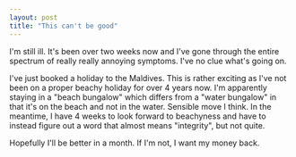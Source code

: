 ```yaml
---
layout: post
title: "This can't be good"
---
```

I'm still ill. It's been over two weeks now and I've gone through the entire
spectrum of really really annoying symptoms. I've no clue what's going on.

I've just booked a holiday to the Maldives. This is rather exciting as I've
not been on a proper beachy holiday for over 4 years now. I'm apparently
staying in a "beach bungalow" which differs from a "water bungalow" in that
it's on the beach and not in the water. Sensible move I think. In the
meantime, I have 4 weeks to look forward to beachyness and have to instead
figure out a word that almost means "integrity", but not quite.

Hopefully I'll be better in a month. If I'm not, I want my money back.

